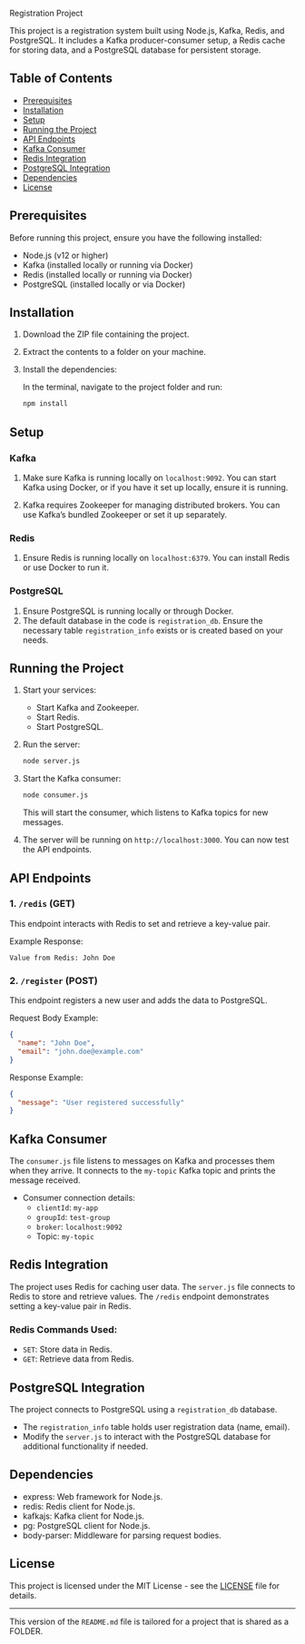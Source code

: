  Registration Project

This project is a registration system built using Node.js, Kafka, Redis, and PostgreSQL. It includes a Kafka producer-consumer setup, a Redis cache for storing data, and a PostgreSQL database for persistent storage.

## Table of Contents
- [Prerequisites](#prerequisites)
- [Installation](#installation)
- [Setup](#setup)
- [Running the Project](#running-the-project)
- [API Endpoints](#api-endpoints)
- [Kafka Consumer](#kafka-consumer)
- [Redis Integration](#redis-integration)
- [PostgreSQL Integration](#postgresql-integration)
- [Dependencies](#dependencies)
- [License](#license)

## Prerequisites

Before running this project, ensure you have the following installed:

- Node.js (v12 or higher)
- Kafka (installed locally or running via Docker)
- Redis (installed locally or running via Docker)
- PostgreSQL (installed locally or via Docker)

## Installation

1. Download the ZIP file containing the project.
2. Extract the contents to a folder on your machine.

3. Install the dependencies:

   In the terminal, navigate to the project folder and run:

   ```bash
   npm install
   ```

## Setup

### Kafka

1. Make sure Kafka is running locally on `localhost:9092`. You can start Kafka using Docker, or if you have it set up locally, ensure it is running.

2. Kafka requires Zookeeper for managing distributed brokers. You can use Kafka’s bundled Zookeeper or set it up separately.

### Redis

1. Ensure Redis is running locally on `localhost:6379`. You can install Redis or use Docker to run it.

### PostgreSQL

1. Ensure PostgreSQL is running locally or through Docker.
2. The default database in the code is `registration_db`. Ensure the necessary table `registration_info` exists or is created based on your needs.

## Running the Project

1. Start your services:
   - Start Kafka and Zookeeper.
   - Start Redis.
   - Start PostgreSQL.

2. Run the server:

   ```bash
   node server.js
   ```

3. Start the Kafka consumer:

   ```bash
   node consumer.js
   ```

   This will start the consumer, which listens to Kafka topics for new messages.

4. The server will be running on `http://localhost:3000`. You can now test the API endpoints.

## API Endpoints

### 1. `/redis` (GET)

This endpoint interacts with Redis to set and retrieve a key-value pair.

Example Response:

```plaintext
Value from Redis: John Doe
```

### 2. `/register` (POST)

This endpoint registers a new user and adds the data to PostgreSQL.

Request Body Example:

```json
{
  "name": "John Doe",
  "email": "john.doe@example.com"
}
```

Response Example:

```json
{
  "message": "User registered successfully"
}
```

## Kafka Consumer

The `consumer.js` file listens to messages on Kafka and processes them when they arrive. It connects to the `my-topic` Kafka topic and prints the message received.

- Consumer connection details:
  - `clientId`: `my-app`
  - `groupId`: `test-group`
  - `broker`: `localhost:9092`
  - Topic: `my-topic`

## Redis Integration

The project uses Redis for caching user data. The `server.js` file connects to Redis to store and retrieve values. The `/redis` endpoint demonstrates setting a key-value pair in Redis.

### Redis Commands Used:
- `SET`: Store data in Redis.
- `GET`: Retrieve data from Redis.

## PostgreSQL Integration

The project connects to PostgreSQL using a `registration_db` database.

- The `registration_info` table holds user registration data (name, email).
- Modify the `server.js` to interact with the PostgreSQL database for additional functionality if needed.

## Dependencies

- express: Web framework for Node.js.
- redis: Redis client for Node.js.
- kafkajs: Kafka client for Node.js.
- pg: PostgreSQL client for Node.js.
- body-parser: Middleware for parsing request bodies.

## License

This project is licensed under the MIT License - see the [LICENSE](LICENSE) file for details.

---

This version of the `README.md` file is tailored for a project that is shared as a FOLDER.
